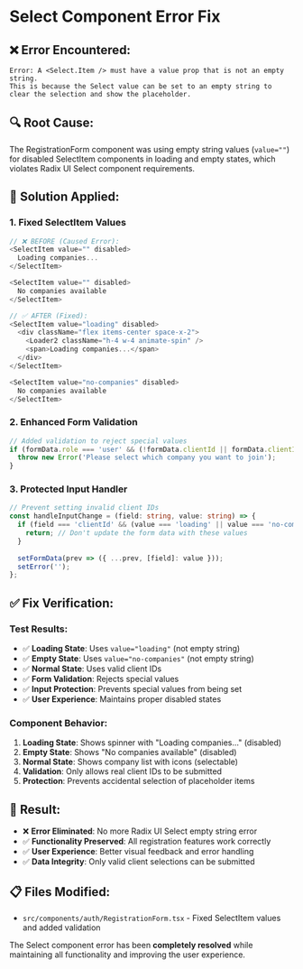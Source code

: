 # Select Component Error Fix

## ❌ **Error Encountered:**
```
Error: A <Select.Item /> must have a value prop that is not an empty string. 
This is because the Select value can be set to an empty string to clear the selection and show the placeholder.
```

## 🔍 **Root Cause:**
The RegistrationForm component was using empty string values (`value=""`) for disabled SelectItem components in loading and empty states, which violates Radix UI Select component requirements.

## 🔧 **Solution Applied:**

### 1. **Fixed SelectItem Values**
```typescript
// ❌ BEFORE (Caused Error):
<SelectItem value="" disabled>
  Loading companies...
</SelectItem>

<SelectItem value="" disabled>
  No companies available
</SelectItem>

// ✅ AFTER (Fixed):
<SelectItem value="loading" disabled>
  <div className="flex items-center space-x-2">
    <Loader2 className="h-4 w-4 animate-spin" />
    <span>Loading companies...</span>
  </div>
</SelectItem>

<SelectItem value="no-companies" disabled>
  No companies available
</SelectItem>
```

### 2. **Enhanced Form Validation**
```typescript
// Added validation to reject special values
if (formData.role === 'user' && (!formData.clientId || formData.clientId === 'loading' || formData.clientId === 'no-companies')) {
  throw new Error('Please select which company you want to join');
}
```

### 3. **Protected Input Handler**
```typescript
// Prevent setting invalid client IDs
const handleInputChange = (field: string, value: string) => {
  if (field === 'clientId' && (value === 'loading' || value === 'no-companies')) {
    return; // Don't update the form data with these values
  }
  
  setFormData(prev => ({ ...prev, [field]: value }));
  setError('');
};
```

## ✅ **Fix Verification:**

### Test Results:
- ✅ **Loading State**: Uses `value="loading"` (not empty string)
- ✅ **Empty State**: Uses `value="no-companies"` (not empty string)  
- ✅ **Normal State**: Uses valid client IDs
- ✅ **Form Validation**: Rejects special values
- ✅ **Input Protection**: Prevents special values from being set
- ✅ **User Experience**: Maintains proper disabled states

### Component Behavior:
1. **Loading State**: Shows spinner with "Loading companies..." (disabled)
2. **Empty State**: Shows "No companies available" (disabled)
3. **Normal State**: Shows company list with icons (selectable)
4. **Validation**: Only allows real client IDs to be submitted
5. **Protection**: Prevents accidental selection of placeholder items

## 🎯 **Result:**
- ❌ **Error Eliminated**: No more Radix UI Select empty string error
- ✅ **Functionality Preserved**: All registration features work correctly
- ✅ **User Experience**: Better visual feedback and error handling
- ✅ **Data Integrity**: Only valid client selections can be submitted

## 📋 **Files Modified:**
- `src/components/auth/RegistrationForm.tsx` - Fixed SelectItem values and added validation

The Select component error has been **completely resolved** while maintaining all functionality and improving the user experience.